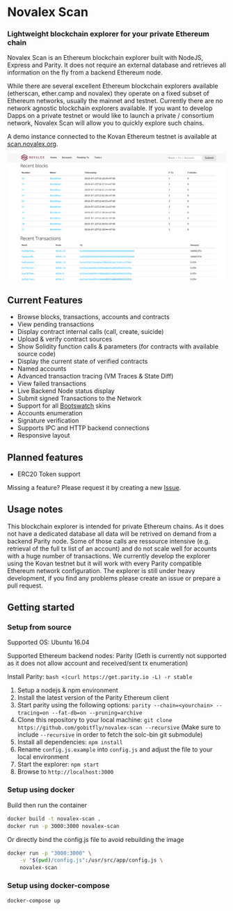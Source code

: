 # Novalex Scan

### Lightweight blockchain explorer for your private Ethereum chain

Novalex Scan is an Ethereum blockchain explorer built with NodeJS, Express and Parity. It does not require an external database and retrieves all information on the fly from a backend Ethereum node.

While there are several excellent Ethereum blockchain explorers available (etherscan, ether.camp and novalex) they operate on a fixed subset of Ethereum networks, usually the mainnet and testnet. Currently there are no network agnostic blockchain explorers available. If you want to develop Dapps on a private testnet or would like to launch a private / consortium network, Novalex Scan will allow you to quickly explore such chains.

A demo instance connected to the Kovan Ethereum testnet is available at [scan.novalex.org](http://scan.novalex.org).

![demo](./assets/blockscan.png)

## Current Features

- Browse blocks, transactions, accounts and contracts
- View pending transactions
- Display contract internal calls (call, create, suicide)
- Upload & verify contract sources
- Show Solidity function calls & parameters (for contracts with available source code)
- Display the current state of verified contracts
- Named accounts
- Advanced transaction tracing (VM Traces & State Diff)
- View failed transactions
- Live Backend Node status display
- Submit signed Transactions to the Network
- Support for all [Bootswatch](https://bootswatch.com/) skins
- Accounts enumeration
- Signature verification
- Supports IPC and HTTP backend connections
- Responsive layout

## Planned features

- ERC20 Token support

Missing a feature? Please request it by creating a new [Issue](https://github.com/gobitfly/novalex-scan/issues).

## Usage notes

This blockchain explorer is intended for private Ethereum chains. As it does not have a dedicated database all data will be retrived on demand from a backend Parity node. Some of those calls are ressource intensive (e.g. retrieval of the full tx list of an account) and do not scale well for acounts with a huge number of transactions. We currently develop the explorer using the Kovan testnet but it will work with every Parity compatible Ethereum network configuration. The explorer is still under heavy development, if you find any problems please create an issue or prepare a pull request.

## Getting started

### Setup from source

Supported OS: Ubuntu 16.04

Supported Ethereum backend nodes: Parity (Geth is currently not supported as it does not allow account and received/sent tx enumeration)

Install Parity: `bash <(curl https://get.parity.io -L) -r stable`

1. Setup a nodejs & npm environment
2. Install the latest version of the Parity Ethereum client
3. Start parity using the following options: `parity --chain=<yourchain> --tracing=on --fat-db=on --pruning=archive`
4. Clone this repository to your local machine: `git clone https://github.com/gobitfly/novalex-scan --recursive` (Make sure to include `--recursive` in order to fetch the solc-bin git submodule)
5. Install all dependencies: `npm install`
6. Rename `config.js.example` into `config.js` and adjust the file to your local environment
7. Start the explorer: `npm start`
8. Browse to `http://localhost:3000`

### Setup using docker

Build then run the container

```bash
docker build -t novalex-scan .
docker run -p 3000:3000 novalex-scan
```

Or directly bind the config.js file to avoid rebuilding the image

```bash
docker run -p "3000:3000" \
    -v "$(pwd)/config.js":/usr/src/app/config.js \
    novalex-scan
```

### Setup using docker-compose

```bash
docker-compose up
```
